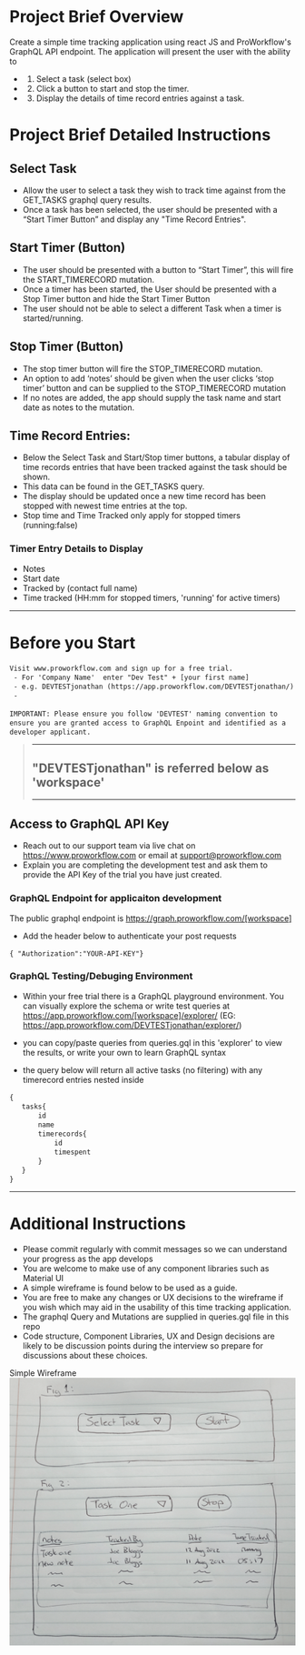 # Project Brief Overview

Create a simple time tracking application using react JS and ProWorkflow's GraphQL API endpoint. The application will present the user with the ability to

- 1) Select a task (select box)

- 2) Click a button to start and stop the timer.

- 3) Display the details of time record entries against a task.


# Project Brief Detailed Instructions

## Select Task
- Allow the user to select a task they wish to track time against from the GET_TASKS graphql query results.
- Once a task has been selected, the user should be presented with a “Start Timer Button” and display any "Time Record Entries".

## Start Timer (Button)
-	The user should be presented with a button to “Start Timer”, this will fire the START_TIMERECORD mutation.  
- Once a timer has been started, the User should be presented with a Stop Timer button and hide the Start Timer Button
- The user should not be able to select a different Task when a timer is started/running.

## Stop Timer (Button)
-	The stop timer button will fire the STOP_TIMERECORD mutation. 
-	An option to add ‘notes’ should be given when the user clicks ‘stop timer’ button and can be supplied to the STOP_TIMERECORD mutation
-	If no notes are added, the app should supply the task name and start date as notes to the mutation.

## Time Record Entries:
-	Below the Select Task and Start/Stop timer buttons, a tabular display of time records entries that have been tracked against the task should be shown.
-   This data can be found in the GET_TASKS query.
-	The display should be updated once a new time record has been stopped with newest time entries at the top.
- Stop time and Time Tracked only apply for stopped timers (running:false)

### Timer Entry Details to Display
-   Notes
-	Start date
-   Tracked by (contact full name)
-	Time tracked (HH:mm for stopped timers, 'running' for active timers) 


---
# Before you Start

    Visit www.proworkflow.com and sign up for a free trial.  
     - For 'Company Name'  enter "Dev Test" + [your first name]
     - e.g. DEVTESTjonathan (https://app.proworkflow.com/DEVTESTjonathan/)
     - 
    
    IMPORTANT: Please ensure you follow 'DEVTEST' naming convention to ensure you are granted access to GraphQL Enpoint and identified as a developer applicant.
       
   > ---
   > ## "DEVTESTjonathan" is referred below as 'workspace' 
   > ---



## Access to GraphQL API Key
- Reach out to our support team via live chat on https://www.proworkflow.com or email at support@proworkflow.com
- Explain you are completing the development test and ask them to provide the API Key of the trial you have just created.

### GraphQL Endpoint for applicaiton development
The public graphql endpoint is https://graph.proworkflow.com/[workspace]

-	Add the header below to authenticate your post requests
```
{ "Authorization":"YOUR-API-KEY"}
``` 

### GraphQL Testing/Debuging Environment
-	Within your free trial there is a GraphQL playground environment. You can visually explore the schema or write test queries at https://app.proworkflow.com/[workspace]/explorer/  (EG: https://app.proworkflow.com/DEVTESTjonathan/explorer/)

- you can copy/paste queries from queries.gql in this 'explorer' to view the results, or write your own to learn GraphQL syntax
- the query below will return all active tasks (no filtering) with any timerecord entries nested inside
 ```
{
    tasks{
        id 
        name 
        timerecords{
            id 
            timespent
        }
    }
}  
```

---
# Additional Instructions 
- Please commit regularly with commit messages so we can understand your progress as the app develops
- You are welcome to make use of any component libraries such as Material UI
- A simple wireframe is found below to be used as a guide.
- You are free to make any changes or UX decisions to the wireframe if you wish which may aid in the usability of this time tracking application. 
- The graphql Query and Mutations are supplied in queries.gql file in this repo
- Code structure, Component Libraries, UX and Design decisions are likely to be discussion points during the interview so prepare for discussions about these choices.


Simple Wireframe
![alt text](TimeTrackerSimpleWireframe.png)
  

